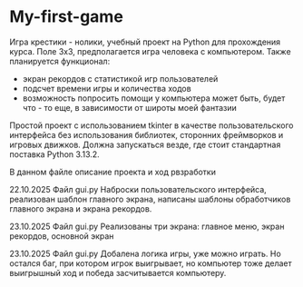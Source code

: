 # My-first-game
Игра крестики - нолики, учебный проект на Python для прохождения курса.
Поле 3x3, предполагается игра человека с компьютером.
Также планируется функционал:

- экран рекордов с статистикой игр пользователей
- подсчет времени игры и количества ходов
- возможность попросить помощи у компьютера
может быть, будет что - то еще, в зависимости от широты моей фантазии


Простой проект с использованием tkinter в качестве пользовательского интерфейса без использования библиотек, сторонних фреймворков и игровых движков.
Должна запускаться везде, где стоит стандартная поставка Python 3.13.2.

В данном файле описание проекта и ход рвзработки

22.10.2025
Файл gui.py
Наброски пользовательского интерфейса, реализован шаблон главного экрана, написаны шаблоны обработчиков главного экрана и экрана рекордов.

23.10.2025
Файл gui.py
Реализованы три экрана: главное меню, экран рекордов, основной экран

23.10.2025
Файл gui.py
Добалена логика игры, уже можно играть.
Но остался баг, при котором игрок выигрывает, но компьютер тоже делает выигрышный ход и победа засчитывается компьютеру.
